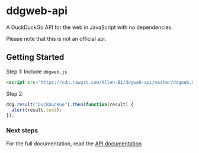 # ddgweb-api
A DuckDuckGo API for the web in JavaScript with no dependencies.

Please note that this is not an official api.

## Getting Started
Step 1: Include `ddgweb.js`
```html
<script src="https://cdn.rawgit.com/Allen-B1/ddgweb-api/master/ddgweb.min.js"></script>
```

Step 2:
```js
ddg.result("DuckDuckGo").then(function(result) {
  alert(result.text);
});
```
### Next steps
For the full documentation, read the [API documentation](docs/API.md)
